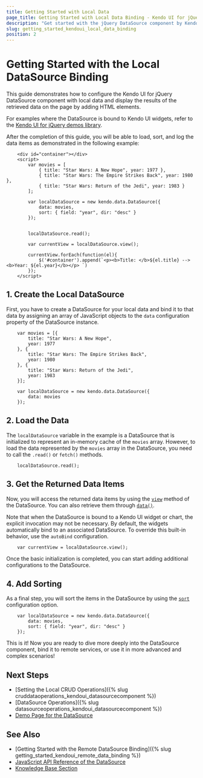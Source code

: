 ```yaml
---
title: Getting Started with Local Data
page_title: Getting Started with Local Data Binding - Kendo UI for jQuery DataSource
description: "Get started with the jQuery DataSource component by Kendo UI and learn how to bind and configure local data in your JavaScript widgets."
slug: getting_started_kendoui_local_data_binding
position: 2
---
```


# Getting Started with the Local DataSource Binding

This guide demonstrates how to configure the Kendo UI for jQuery DataSource component with local data and display the results of the retrieved data on the page by adding HTML elements.

For examples where the DataSource is bound to Kendo UI widgets, refer to the [Kendo UI for jQuery demos library](https://demos.telerik.com/kendo-ui/).

After the completion of this guide, you will be able to load, sort, and log the data items as demonstrated in the following example:

```dojo
    <div id="container"></div>
	<script>
		var movies = [
			{ title: "Star Wars: A New Hope", year: 1977 },
			{ title: "Star Wars: The Empire Strikes Back", year: 1980 },
			{ title: "Star Wars: Return of the Jedi", year: 1983 }
		];
	
		var localDataSource = new kendo.data.DataSource({ 
			data: movies,
			sort: { field: "year", dir: "desc" }
		});
		
	
		localDataSource.read();
	
		var currentView = localDataSource.view();
	
		currentView.forEach(function(el){
			$('#container').append(`<p><b>Title: </b>${el.title} --> <b>Year: ${el.year}</b></p> `)
		});
    </script>
```

## 1. Create the Local DataSource

First, you have to create a DataSource for your local data and bind it to that data by assigning an array of JavaScript objects to the `data` configuration property of the DataSource instance.

```
    var movies = [{
        title: "Star Wars: A New Hope",
        year: 1977
    }, {
        title: "Star Wars: The Empire Strikes Back",
        year: 1980
    }, {
        title: "Star Wars: Return of the Jedi",
        year: 1983
    }];

    var localDataSource = new kendo.data.DataSource({
        data: movies
    });
```

## 2. Load the Data
 
The `localDataSource` variable in the example is a DataSource that is initialized to represent an in-memory cache of the `movies` array. However, to load the data represented by the `movies` array in the DataSource, you need to call the `.read()` or `fetch()` methods. 

```
	localDataSource.read();
```

## 3. Get the Returned Data Items

Now, you will access the returned data items by using the [`view`](/api/javascript/data/datasource/methods/view) method of the DataSource. You can also retrieve them through [`data()`](/api/javascript/data/datasource/methods/data).

Note that when the DataSource is bound to a Kendo UI widget or chart, the explicit invocation may not be necessary. By default, the widgets automatically bind to an associated DataSource. To override this built-in behavior, use the `autoBind` configuration.


```
	var currentView = localDataSource.view();
```

Once the basic initialization is completed, you can start adding additional configurations to the DataSource.

## 4. Add Sorting

As a final step, you will sort the items in the DataSource by using the [`sort`](/api/javascript/data/datasource/configuration/sort) configuration option.

```
	var localDataSource = new kendo.data.DataSource({ 
        data: movies,
        sort: { field: "year", dir: "desc" }
    });
```

This is it! Now you are ready to dive more deeply into the DataSource component, bind it to remote services, or use it in more advanced and complex scenarios!

## Next Steps 

* [Setting the Local CRUD Operations]({% slug cruddataoperations_kendoui_datasourcecomponent %})
* [DataSource Operations]({% slug datasourceoperations_kendoui_datasourcecomponent %}) 
* [Demo Page for the DataSource](https://demos.telerik.com/kendo-ui/datasource/index)

## See Also 

* [Getting Started with the Remote DataSource Binding]({% slug getting_started_kendoui_remote_data_binding %})
* [JavaScript API Reference of the DataSource](/api/javascript/data/datasource)
* [Knowledge Base Section](/knowledge-base)

